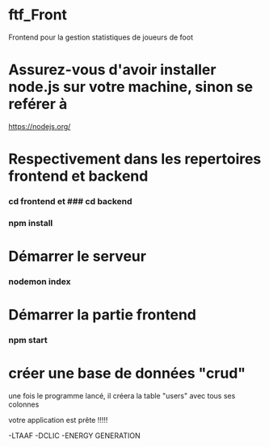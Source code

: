 # ftf_Front
Frontend pour la gestion statistiques de joueurs de foot


# Assurez-vous d'avoir installer node.js sur votre machine, sinon se reférer à 
https://nodejs.org/

 # Respectivement dans les repertoires frontend et backend
 ### cd frontend  et ### cd backend
### npm install 

# Démarrer le serveur 
### nodemon index

# Démarrer la partie frontend
### npm start

# créer une base de données "crud"

une fois le programme lancé, il créera la table "users" avec tous ses colonnes 

votre application est prête !!!!!



-LTAAF
-DCLIC 
-ENERGY GENERATION 

